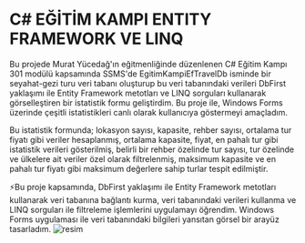   # C# EĞİTİM KAMPI ENTITY FRAMEWORK VE LINQ
  Bu projede Murat Yücedağ'ın eğitmenliğinde düzenlenen C# Eğitim Kampı 301 modülü kapsamında 
  SSMS'de EgitimKampiEfTravelDb isminde bir seyahat-gezi turu veri tabanı oluşturup
  bu veri tabanındaki verileri DbFirst yaklaşımı ile
  Entity Framework metotları ve LINQ  sorguları kullanarak görselleştiren bir istatistik formu geliştirdim.
  Bu proje ile, Windows Forms üzerinde çeşitli istatistikleri canlı olarak kullanıcıya göstermeyi amaçladım.

  Bu istatistik formunda; lokasyon sayısı, kapasite, rehber sayısı, ortalama tur fiyatı gibi veriler hesaplanmış,
  ortalama kapasite, fiyat, en pahalı tur gibi istatistik verileri gösterilmiş, 
  belirli bir rehber özelinde tur sayısı, tur özelinde ve ülkelere ait veriler özel olarak filtrelenmiş, 
  maksimum kapasite ve en pahalı tur fiyatı gibi maksimum değerlere sahip turlar tespit edilmiştir.

  ⚡Bu proje kapsamında, 
  DbFirst yaklaşımı ile Entity Framework metotları kullanarak veri tabanına bağlantı kurma, 
  veri tabanındaki verileri kullanma ve LINQ sorguları ile filtreleme işlemlerini uygulamayı öğrendim. 
  Windows Forms uygulaması ile veri tabanındaki bilgileri yansıtan görsel bir arayüz tasarladım. 
![resim](https://github.com/user-attachments/assets/2643e97d-db2c-48e2-8d8b-1d8cdbd0c0b5)
